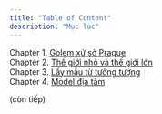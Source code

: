 ```yaml
---
title: "Table of Content"
description: "Mục lục"
---
```


Chapter 1. [Golem xứ sở Prague](./golem-prague)  
Chapter 2. [Thế giới nhỏ và thế giới lớn](./small-large-world)  
Chapter 3. [Lấy mẫu từ tưởng tượng](./sampling-imaginary)  
Chapter 4. [Model địa tâm](./geocentric.md)  

(còn tiếp)